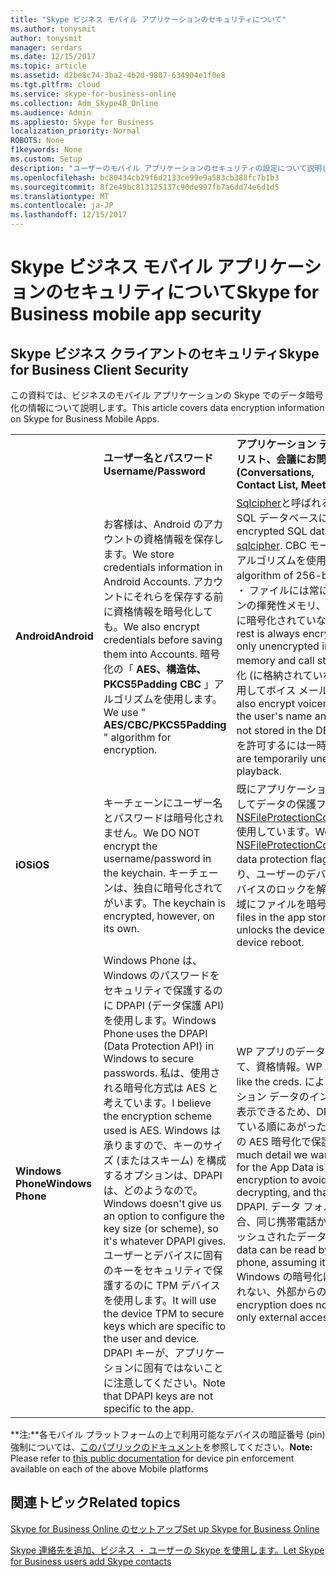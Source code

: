 ```yaml
---
title: "Skype ビジネス モバイル アプリケーションのセキュリティについて"
ms.author: tonysmit
author: tonysmit
manager: serdars
ms.date: 12/15/2017
ms.topic: article
ms.assetid: d2be8c74-3ba2-4b2d-9807-634904e1f0e8
ms.tgt.pltfrm: cloud
ms.service: skype-for-business-online
ms.collection: Adm_Skype4B_Online
ms.audience: Admin
ms.appliesto: Skype for Business
localization_priority: Normal
ROBOTS: None
f1keywords: None
ms.custom: Setup
description: "ユーザーのモバイル アプリケーションのセキュリティの設定について説明します。 "
ms.openlocfilehash: bc80434cb29f6d2133ce99e9a583cb388fc7b1b3
ms.sourcegitcommit: 8f2e49bc813125137c90de997fb7a6dd74e6d1d5
ms.translationtype: MT
ms.contentlocale: ja-JP
ms.lasthandoff: 12/15/2017
---
```

# <a name="skype-for-business-mobile-app-security"></a><span data-ttu-id="934e6-103">Skype ビジネス モバイル アプリケーションのセキュリティについて</span><span class="sxs-lookup"><span data-stu-id="934e6-103">Skype for Business mobile app security</span></span>

## <a name="skype-for-business-client-security"></a><span data-ttu-id="934e6-104">Skype ビジネス クライアントのセキュリティ</span><span class="sxs-lookup"><span data-stu-id="934e6-104">Skype for Business Client Security</span></span>

<span data-ttu-id="934e6-105">この資料では、ビジネスのモバイル アプリケーションの Skype でのデータ暗号化の情報について説明します。</span><span class="sxs-lookup"><span data-stu-id="934e6-105">This article covers data encryption information on Skype for Business Mobile Apps.</span></span>
  
|||||
|:-----|:-----|:-----|:-----|
||<span data-ttu-id="934e6-106">**ユーザー名とパスワード**</span><span class="sxs-lookup"><span data-stu-id="934e6-106">**Username/Password**</span></span> <br/> |<span data-ttu-id="934e6-107">**アプリケーション データ (会話、<br/>リスト、会議にお問い合わせください)**</span><span class="sxs-lookup"><span data-stu-id="934e6-107">**App Data (Conversations,<br/> Contact List, Meetings)**</span></span> <br/> |<span data-ttu-id="934e6-108">**診断ログ**</span><span class="sxs-lookup"><span data-stu-id="934e6-108">**Diagnostic logs**</span></span> <br/> |
|<span data-ttu-id="934e6-109">**Android**</span><span class="sxs-lookup"><span data-stu-id="934e6-109">**Android**</span></span> <br/> |<span data-ttu-id="934e6-110">お客様は、Android のアカウントの資格情報を保存します。</span><span class="sxs-lookup"><span data-stu-id="934e6-110">We store credentials information in Android Accounts.</span></span> <span data-ttu-id="934e6-111">アカウントにそれらを保存する前に資格情報を暗号化しても。</span><span class="sxs-lookup"><span data-stu-id="934e6-111">We also encrypt credentials before saving them into Accounts.</span></span> <span data-ttu-id="934e6-112">暗号化の「 **AES、構造体、PKCS5Padding CBC** 」アルゴリズムを使用します。</span><span class="sxs-lookup"><span data-stu-id="934e6-112">We use " **AES/CBC/PKCS5Padding** " algorithm for encryption.</span></span> <br/> |<span data-ttu-id="934e6-113">[Sqlcipher](https://www.zetetic.net/sqlcipher/design/)と呼ばれるライブラリを使用して暗号化された SQL データベースに格納します。</span><span class="sxs-lookup"><span data-stu-id="934e6-113">We store in an encrypted SQL database using a library called [sqlcipher](https://www.zetetic.net/sqlcipher/design/).</span></span> <span data-ttu-id="934e6-114">CBC モードでは、256 ビット AES の既定のアルゴリズムを使用します。</span><span class="sxs-lookup"><span data-stu-id="934e6-114">We use their default algorithm of 256-bit AES in CBC mode.</span></span> <span data-ttu-id="934e6-115">データベース ・ ファイルには常に暗号化データおよびアプリケーションの揮発性メモリ、および呼び出しスタック内で転送中に暗号化されていない状態では、のみです。</span><span class="sxs-lookup"><span data-stu-id="934e6-115">The data at rest is always encrypted in the database file and is only unencrypted in transit inside of the app's volatile memory and call stacks.</span></span> <span data-ttu-id="934e6-116">ユーザー名とパスワードの暗号化 (に格納されていないデータベース内) と同じ方法を使用してボイス メール ファイルを暗号化もできます。</span><span class="sxs-lookup"><span data-stu-id="934e6-116">We also encrypt voicemail files using the same method as the user's name and password encryption (they are not stored in the DB).</span></span> <span data-ttu-id="934e6-117">ボイスメールは、ディスクの再生を許可するには一時的に暗号化されます。</span><span class="sxs-lookup"><span data-stu-id="934e6-117">Voicemails are temporarily unencrypted on disk to allow playback.</span></span>  <br/> |<span data-ttu-id="934e6-118">この情報は暗号化されていません。</span><span class="sxs-lookup"><span data-stu-id="934e6-118">This information is not encrypted.</span></span>  <br/> |
|<span data-ttu-id="934e6-119">**iOS**</span><span class="sxs-lookup"><span data-stu-id="934e6-119">**iOS**</span></span> <br/> |<span data-ttu-id="934e6-120">キーチェーンにユーザー名とパスワードは暗号化されません。</span><span class="sxs-lookup"><span data-stu-id="934e6-120">We DO NOT encrypt the username/password in the keychain.</span></span> <span data-ttu-id="934e6-121">キーチェーンは、独自に暗号化されてがいます。</span><span class="sxs-lookup"><span data-stu-id="934e6-121">The keychain is encrypted, however, on its own.</span></span>  <br/> |<span data-ttu-id="934e6-122">既にアプリケーション記憶域内のすべてのファイルに対してデータの保護フラグを[NSFileProtectionCompleteUntilFirstUserAuthentication](https://developer.apple.com/reference/foundation/fileprotectiontype/1616633-completeuntilfirstuserauthentica)使用しています。</span><span class="sxs-lookup"><span data-stu-id="934e6-122">We are already using [NSFileProtectionCompleteUntilFirstUserAuthentication](https://developer.apple.com/reference/foundation/fileprotectiontype/1616633-completeuntilfirstuserauthentica) data protection flag on all files in the app storage.</span></span> <span data-ttu-id="934e6-123">つまり、ユーザーのデバイスの再起動後に非常に最初に、デバイスのロックを解除するまでアプリケーションの記憶域にファイルを暗号化するとします。</span><span class="sxs-lookup"><span data-stu-id="934e6-123">This means that files in the app storage would be encrypted until user unlocks the device for the very first time after the device reboot.</span></span> <br/> |<span data-ttu-id="934e6-124">この情報は暗号化されていません。</span><span class="sxs-lookup"><span data-stu-id="934e6-124">This information is not encrypted.</span></span>  <br/> |
|<span data-ttu-id="934e6-125">**Windows Phone**</span><span class="sxs-lookup"><span data-stu-id="934e6-125">**Windows Phone**</span></span> <br/> |<span data-ttu-id="934e6-126">Windows Phone は、Windows のパスワードをセキュリティで保護するのに DPAPI (データ保護 API) を使用します。</span><span class="sxs-lookup"><span data-stu-id="934e6-126">Windows Phone uses the DPAPI (Data Protection API) in Windows to secure passwords.</span></span> <span data-ttu-id="934e6-127">私は、使用される暗号化方式は AES と考えています。</span><span class="sxs-lookup"><span data-stu-id="934e6-127">I believe the encryption scheme used is AES.</span></span> <span data-ttu-id="934e6-128">Windows は承りますので、キーのサイズ (またはスキーム) を構成するオプションは、DPAPI は、どのようなので。</span><span class="sxs-lookup"><span data-stu-id="934e6-128">Windows doesn't give us an option to configure the key size (or scheme), so it's whatever DPAPI gives.</span></span> <span data-ttu-id="934e6-129">ユーザーとデバイスに固有のキーをセキュリティで保護するのに TPM デバイスを使用します。</span><span class="sxs-lookup"><span data-stu-id="934e6-129">It will use the device TPM to secure keys which are specific to the user and device.</span></span> <span data-ttu-id="934e6-130">DPAPI キーが、アプリケーションに固有ではないことに注意してください。</span><span class="sxs-lookup"><span data-stu-id="934e6-130">Note that DPAPI keys are not specific to the app.</span></span>  <br/> |<span data-ttu-id="934e6-131">WP アプリのデータが保護されている[DPAP](https://msdn.microsoft.com/en-us/library/windows/apps/hh487164%28v=vs.105%29.aspx)で、気に入って、資格情報。</span><span class="sxs-lookup"><span data-stu-id="934e6-131">WP App Data is protected with [DPAP](https://msdn.microsoft.com/en-us/library/windows/apps/hh487164%28v=vs.105%29.aspx)I, like the creds.</span></span> <span data-ttu-id="934e6-132">によって必要な量の詳細は、アプリケーション データのインデックス情報の一部は復号化、なし表示できるため、DPAPI を使用してそのキーが保護されている順にあがったりを避けるために (DPAPI ではない) の AES 暗号化で保護されています。</span><span class="sxs-lookup"><span data-stu-id="934e6-132">Depending on how much detail we want, some of the index information for the App Data is protected by (non-DPAPI) AES encryption to avoid salting, so we can look up without decrypting, and that key is in turn protected with DPAPI.</span></span> <span data-ttu-id="934e6-133">データ フォルダーにアクセスできると仮定した場合、同じ携帯電話からのすべてのプロセスによってキャッシュされたデータを読み取ることができます。</span><span class="sxs-lookup"><span data-stu-id="934e6-133">Cached data can be read by any process from the same phone, assuming it can reach our data folder.</span></span> <span data-ttu-id="934e6-134">Windows の暗号化はサンド ボックスの侵害から保護されない、外部からのアクセスのみを試みます。</span><span class="sxs-lookup"><span data-stu-id="934e6-134">Windows encryption does not protect from sandbox breach, only external access attempts.</span></span>  <br/> |<span data-ttu-id="934e6-135">この情報は暗号化されていません。</span><span class="sxs-lookup"><span data-stu-id="934e6-135">This information is not encrypted.</span></span>  <br/> |
   
<span data-ttu-id="934e6-136">**注:**各モバイル プラットフォームの上で利用可能なデバイスの暗証番号 (pin) 強制については、[このパブリックのドキュメント](https://docs.microsoft.com/en-us/InTune/deploy-use/introduction-to-device-compliance-policies-in-microsoft-intune)を参照してください。</span><span class="sxs-lookup"><span data-stu-id="934e6-136">**Note:** Please refer to [this public documentation](https://docs.microsoft.com/en-us/InTune/deploy-use/introduction-to-device-compliance-policies-in-microsoft-intune) for device pin enforcement available on each of the above Mobile platforms</span></span>
  
## <a name="related-topics"></a><span data-ttu-id="934e6-137">関連トピック</span><span class="sxs-lookup"><span data-stu-id="934e6-137">Related topics</span></span>
[<span data-ttu-id="934e6-138">Skype for Business Online のセットアップ</span><span class="sxs-lookup"><span data-stu-id="934e6-138">Set up Skype for Business Online</span></span>](set-up-skype-for-business-online.md)

[<span data-ttu-id="934e6-139">Skype 連絡先を追加、ビジネス ・ ユーザーの Skype を使用します。</span><span class="sxs-lookup"><span data-stu-id="934e6-139">Let Skype for Business users add Skype contacts</span></span>](let-skype-for-business-users-add-skype-contacts.md)
